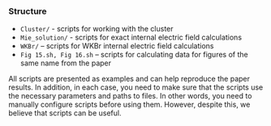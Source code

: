 ### Structure

* `Cluster/` - scripts for working with the cluster
* `Mie_solution/` - scripts for exact internal electric field calculations
* `WKBr/` – scripts for WKBr internal electric field calculations
* `Fig 15.sh, Fig 16.sh` – scripts for calculating data for figures of the same name from the paper

All scripts are presented as examples and can help reproduce the paper results. In addition, in each case, you need to make sure that the scripts use the necessary parameters and paths to files. In other words, you need to manually configure scripts before using them. However, despite this, we believe that scripts can be useful.